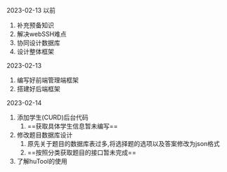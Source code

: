 2023-02-13 以前

1. 补充预备知识
2. 解决webSSH难点
3. 协同设计数据库
4. 设计整体框架

2023-02-13

1. 编写好前端管理端框架
2. 搭建好后端框架

2023-02-14
1. 添加学生(CURD)后台代码
	1. ==获取具体学生信息暂未编写==
2. 修改题目数据库设计
	1. 原先关于题目的数据库表过多,将选择题的选项以及答案修改为json格式
	2. ==按照分类获取题目的接口暂未完成==
3. 了解huTool的使用


